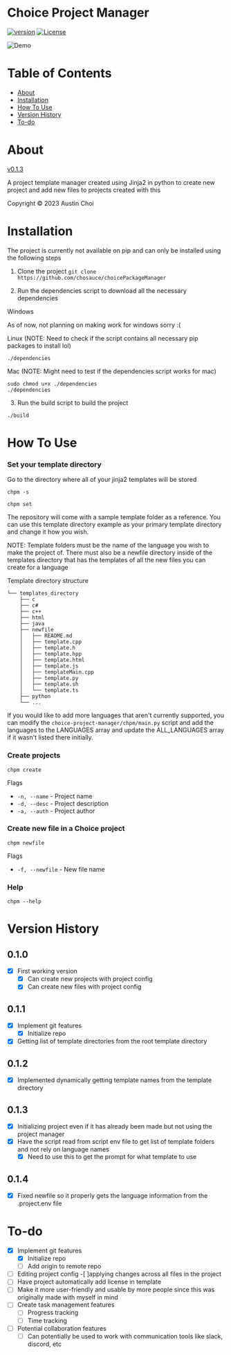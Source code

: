 # Choice Project Manager

[![version](https://img.shields.io/badge/version-0.1.4-blue.svg)](https://github.com/choisauce/choice-project-manager)
[![License](https://img.shields.io/badge/License-GPL3.0-red.svg)](https://github.com/choisauce/choice-project-manager/blob/main/LICENSE)

![Demo](./readme_assets/chpm.gif)

# Table of Contents
* [About](#about)
* [Installation](#installation)
* [How To Use](#how-to-use)
* [Version History](#version-history)
* [To-do](#to-do)

# About
[v0.1.3](##013)

A project template manager created using Jinja2 in python to create new project and add new files to projects created with this

Copyright &copy; 2023 Austin Choi

# Installation
The project is currently not available on pip and can only be installed using the following steps

1. Clone the project 
`git clone https://github.com/chosauce/choicePackageManager`

2. Run the dependencies script to download all the necessary dependencies

Windows

As of now, not planning on making work for windows sorry :(

Linux (NOTE: Need to check if the script contains all necessary pip packages to install lol)

```
./dependencies
```

Mac (NOTE: Might need to test if the dependencies script works for mac)

```
sudo chmod u+x ./dependencies
./dependencies
```

3. Run the build script to build the project

```
./build
```

# How To Use

### Set your template directory
Go to the directory where all of your jinja2 templates will be stored

```
chpm -s
```

```
chpm set
```

The repository will come with a sample template folder as a reference. You can use this template directory example as your primary template directory and change it how you wish.

NOTE: Template folders must be the name of the language you wish to make the project of. There must also be a newfile directory inside of the templates directory that has the templates of all the new files you can create for a language

Template directory structure
```
└── templates_directory
    ├── c
    ├── c#
    ├── c++
    ├── html
    ├── java
    ├── newfile
    │   ├── README.md
    │   ├── template.cpp
    │   ├── template.h
    │   ├── template.hpp
    │   ├── template.html
    │   ├── template.js
    │   ├── templateMain.cpp
    │   ├── template.py
    │   ├── template.sh
    │   └── template.ts
    ├── python
    └── ...
```

If you would like to add more languages that aren't currently supported, you can modify the `choice-project-manager/chpm/main.py` script and add the languages to the LANGUAGES array and update the ALL_LANGUAGES array if it wasn't listed there initially.

### Create projects

```
chpm create
```

Flags
- `-n, --name` - Project name
- `-d, --desc` - Project description
- `-a, --auth` - Project author

### Create new file in a Choice project

```
chpm newfile
```

Flags
- `-f, --newfile` - New file name


### Help

```
chpm --help
```

# Version History

## 0.1.0
- [x] First working version
    - [x] Can create new projects with project config
    - [x] Can create new files with project config

## 0.1.1
- [x] Implement git features
    - [x] Initialize repo
- [x] Getting list of template directories from the root template directory

## 0.1.2
- [x] Implemented dynamically getting template names from the template directory

## 0.1.3
- [x] Initializing project even if it has already been made but not using the project manager
- [x] Have the script read from script env file to get list of template folders and not rely on language names
    - [x] Need to use this to get the prompt for what template to use

## 0.1.4
- [x] Fixed newfile so it properly gets the language information from the .project.env file

# To-do

- [x] Implement git features
    - [x] Initialize repo
    - [ ] Add origin to remote repo
- [ ] Editing project config
    -[ ]applying changes across all files in the project
- [ ] Have project automatically add license in template
- [ ] Make it more user-friendly and usable by more people since this was originally made with myself in mind
- [ ] Create task management features
    - [ ] Progress tracking
    - [ ] Time tracking
- [ ] Potential collaboration features
    - [ ] Can potentially be used to work with communication tools like slack, discord, etc
